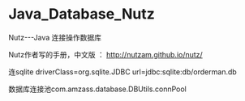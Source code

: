 # Java_Database_Nutz
 Nutz---Java 连接操作数据库
 
 
 Nutz作者写的手册，中文版 ： http://nutzam.github.io/nutz/
 
连sqlite
driverClass=org.sqlite.JDBC
url=jdbc:sqlite:db/orderman.db


数据库连接池com.amzass.database.DBUtils.connPool
